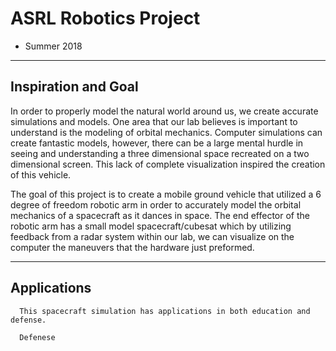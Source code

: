 # ASRL Robotics Project
   - Summer 2018
-------------------------------------------------------------------------------------------------------------------------------------------
  ## Inspiration and Goal
  In order to properly model the natural world around us, we create accurate simulations and models. One area that our lab believes is important to understand is the modeling of orbital mechanics. Computer simulations can create fantastic models, however, there can be a large mental hurdle in seeing and understanding a three dimensional space recreated on a two dimensional screen. This lack of complete visualization inspired the creation of this vehicle. 
   
   The goal of this project is to create a mobile ground vehicle that utilized a 6 degree of freedom robotic arm in order to accurately model the orbital mechanics of a spacecraft as it dances in space. The end effector of the robotic arm has a small model spacecraft/cubesat which by utilizing feedback from a radar system within our lab, we can visualize on the computer the maneuvers that the hardware just preformed.

-------------------------------------------------------------------------------------------------------------------------------------------

   ## Applications
      This spacecraft simulation has applications in both education and defense.

      Defenese
